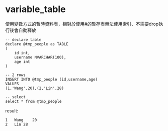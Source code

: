 # variable_table
使用變數方式的暫時資料表，相對於使用#的暫存表無法使用索引、不需要drop執行後會自動釋放
```
-- declare table
declare @tmp_people as TABLE 
(
	id int,
    username NVARCHAR(100),
    age int
)

-- 2 rows
INSERT INTO @tmp_people (id,username,age)
VALUES
(1,'Wang',20),(2,'Lin',28)

-- select 
select * from @tmp_people
```
result:
```
1	Wang	20
2	Lin	28
```
